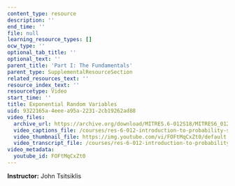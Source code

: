 ```yaml
---
content_type: resource
description: ''
end_time: ''
file: null
learning_resource_types: []
ocw_type: ''
optional_tab_title: ''
optional_text: ''
parent_title: 'Part I: The Fundamentals'
parent_type: SupplementalResourceSection
related_resources_text: ''
resource_index_text: ''
resourcetype: Video
start_time: ''
title: Exponential Random Variables
uid: 9322165a-4eee-a95a-2231-2cb19262ad88
video_files:
  archive_url: https://archive.org/download/MITRES.6-012S18/MITRES6_012S18_L08-06_300k.mp4
  video_captions_file: /courses/res-6-012-introduction-to-probability-spring-2018/65fd0c86debe5b32985253e227862a29_FOFtMqCxZt0.vtt
  video_thumbnail_file: https://img.youtube.com/vi/FOFtMqCxZt0/default.jpg
  video_transcript_file: /courses/res-6-012-introduction-to-probability-spring-2018/dd4654b62e1f4b1b33978d71f8f9dfbb_FOFtMqCxZt0.pdf
video_metadata:
  youtube_id: FOFtMqCxZt0
---
```


**Instructor:** John Tsitsiklis



